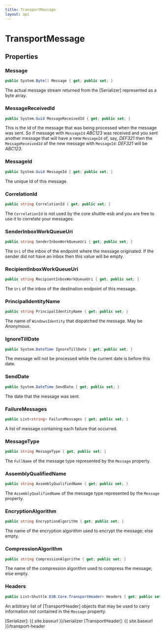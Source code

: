 ```yaml
---
title: TransportMessage
layout: api
---
```

# TransportMessage

## Properties

### Message

``` c#
public System.Byte[] Message { get; public set; }
```

The actual message stream returned from the [Serializer] represented as a byte array.

### MessageReceivedId

``` c#
public System.Guid MessageReceivedId { get; public set; }
```

This is the Id of the message that was being processed when the message was sent.  So if message with `MessageId` *ABC123* was received and you sent another message that will have a new `MessageId` of, say, *DEF321* then the `MessageReceivedId` of the new message with `MessageId`: *DEF321* will be *ABC123*.

### MessageId

``` c#
public System.Guid MessageId { get; public set; }
```

The unique Id of this message.

### CorrelationId

``` c#
public string CorrelationId { get; public set; }
```

The `CorrelationId` is not used by the core shuttle-esb and you are free to use it to correlate your messages.

### SenderInboxWorkQueueUri

``` c#
public string SenderInboxWorkQueueUri { get; public set; }
```

The `Uri` of the inbox of the endpoint where the message originated.  If the sender did not have an inbox then this value will be empty.

### RecipientInboxWorkQueueUri

``` c#
public string RecipientInboxWorkQueueUri { get; public set; }
```

The `Uri` of the inbox of the destination endpoint of this message.

### PrincipalIdentityName

``` c#
public string PrincipalIdentityName { get; public set; }
```

The name of `WindowsIdentity` that dispatched the message.  May be *Anonymous*.

### IgnoreTillDate

``` c#
public System.DateTime IgnoreTillDate { get; public set; }
```

The message will not be processed while the current date is before this date.

### SendDate

``` c#
public System.DateTime SendDate { get; public set; }
```

The date that the message was sent.

### FailureMessages

``` c#
public List<string> FailureMessages { get; public set; }
```

A list of message containing each failure that occurred.

### MessageType

``` c#
public string MessageType { get; public set; }
```

The `FullName` of the message type represented by the `Message` property.

### AssemblyQualifiedName

``` c#
public string AssemblyQualifiedName { get; public set; }
```

The `AssemblyQualifiedName` of the message type represented by the `Message` property.

### EncryptionAlgorithm

``` c#
public string EncryptionAlgorithm { get; public set; }
```

The name of the encryption algorithm used to encrypt the message; else empty.

### CompressionAlgorithm 

``` c#
public string CompressionAlgorithm { get; public set; }
```

The name of the compression algorithm used to compress the message; else empty.

### Headers

``` c#
public List<Shuttle.ESB.Core.TransportHeader> Headers { get; public set; }
```

An arbitrary list of [TransportHeader] objects that may be used to carry information not contained in the `Message` property.

[Serializer]: {{ site.baseurl }}/serializer
[TransportHeader]: {{ site.baseurl }}/transport-header

